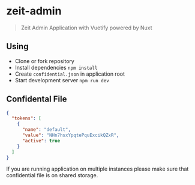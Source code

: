 # zeit-admin

> Zeit Admin Application with Vuetify powered by Nuxt

## Using

- Clone or fork repository
- Install dependencies `npm install`
- Create `confidential.json` in application root
- Start development server `npm run dev`

## Confidental File

```json
{
  "tokens": [
    {
      "name": "default",
      "value": "NHn7hsxYpqtePquExcikQZxR",
      "active": true
    }
  ]
}
```

If you are running application on multiple instances please make sure that confidential file is on shared storage.